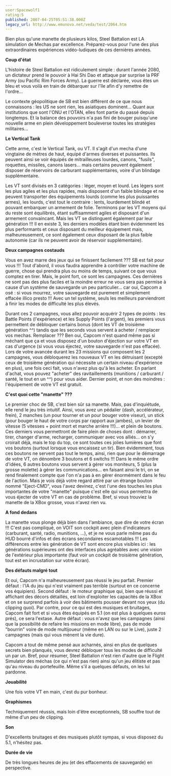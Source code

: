 ```yaml
---
user:Spacewolf1
rating:5
published: 2007-04-25T05:51:38.000Z
legacy_url: http://www.emunova.net/veda/test/2064.htm
---
```

Bien plus qu'une manette de plusieurs kilos, Steel Battalion est LA simulation de Mechas par excellence. Préparez-vous pour l'une des plus extraordinaires expériences vidéo-ludiques de ces dernières années.  

  

**Coup d'état**  

L'histoire de Steel Battalion est ridiculement simple : durant l'année 2080, un dictateur prend le pouvoir à Hai Shi Dao et attaque par surprise la PRF Army (ou Pacific Rim Forces Army). La guerre est déclarée, vous êtes un bleu et vous voilà en train de débarquer sur l'île afin d'y remettre de l'ordre...  

Le contexte géopolitique de SB est bien différent de ce que nous connaissons : les US ne sont rien, les asiatiques dominent... Quant aux institutions que sont l'ONU et l'OTAN, elles font partie du passé depuis longtemps. Et la balance des pouvoirs n'a pas fini de bouger puisqu'une nouvelle arme en plein développement bouleverse toutes les stratégies militaires...  

  

**Le Vertical Tank**  

Cette arme, c'est le Vertical Tank, ou VT. Il s'agit d'un mecha d'une vingtaine de mètres de haut, équipé d'armes diverses et puissantes. Ils peuvent ainsi se voir équipés de mitrailleuses lourdes, canons, "fusils", roquettes, missiles, canons lasers... mais certains peuvent également disposer de réservoirs de carburant supplémentaires, voire d'un blindage supplémentaire.  

Les VT sont divisés en 3 catégories : léger, moyen et lourd. Les légers sont les plus agiles et les plus rapides, mais disposent d'un faible blindage et ne peuvent transporter des équipements lourds (comme les plus puissantes armes), les lourds, c'est tout le contraire : lents, lourdement blindé et pouvant embarquer un armement de folie. Terminons par les VT moyens qui du reste sont équilibrés, étant suffisamment agiles et disposant d'un armement convaincant. Mais les VT se distinguent également par leur génération !!! Il en existe 3, les derniers modèles étant bien évidemment les plus performants et ceux disposant du meilleur équipement mais, malheureusement, ce sont également ceux disposant de la plus faible autonomie (car ils ne peuvent avoir de réservoir supplémentaire).  

  

**Deux campagnes costauds**  

Vous en avez marre des jeux qui se finissent facilement ??? SB est fait pour vous !!! Tout d'abord, il vous faudra apprendre à contrôler votre machine de guerre, chose qui prendra plus ou moins de temps, suivant ce que vous comptez en tirer. Mais, le point fort, ce sont les campagnes. Ces dernières ne sont pas des plus faciles et la moindre erreur ne vous sera pas permise à cause d'un système de sauvegarde un peu particulier... car oui, Capcom a osé : si vous mourrez, votre sauvegarde est purement et simplement effacée illico presto !!! Avec un tel système, seuls les meilleurs parviendront à finir les modes de difficulté les plus élevés.  

Durant ces 2 campagnes, vous allez pouvoir acquérir 2 types de points : les Battle Points (l'expérience) et les Supply Points (l'argent), les premiers vous permettent de débloquer certains bonus (dont les VT de troisième génération ^^) tandis que les seconds vous servent à acheter / remplacer vos mechas. Remplacer ??? Ben oui, Capcom n'est quand même pas si méchant que ça et vous disposez d'un bouton d'éjection sur votre VT en cas d'urgence (si vous vous éjectez, votre sauvegarde n'est pas effacée). Lors de votre avancée durant les 23 missions qui composent les 2 campagnes, vous débloquerez les nouveaux VT en les détruisant (excepté ceux de troisième génération qui nécessite un certain niveau d'expérience en plus), une fois ceci fait, vous n'avez plus qu'à les acheter. En parlant d'achat, vous pouvez "acheter" des ravitaillements (munitions / carburant / santé, le tout en un ^^) pour vous aider. Dernier point, et non des moindres : l'équipement de votre VT est gratuit.  

  

**C'est quoi cette "manette" ???**  

Le premier choc de SB, c'est bien sûr sa manette. Mais, pas d'inquiétude, elle rend le jeu très intuitif. Ainsi, vous avez un pédalier (dash, accélérateur, frein), 2 manches (un pour tourner et un pour bouger votre viseur), un stick (pour bouger le haut de votre corps par rapport aux jambes), un levier de vitesse (5 vitesses + point mort et marche arrière !!!)... et plein de boutons. Ces derniers vous permettront de faire plein de choses dont : démarrer, tirer, changer d'arme, recharger, communiquer avec vos alliés... on s'y croirait déjà, mais le top du top, ce sont toutes ces jolies lumières que font vos boutons (surtout lorsque vous encaissez un tir). Bien évidemment, tous ces boutons ne servent pas tout le temps, ainsi, rien que pour le démarrage de votre VT, on dénombre 3 boutons et 6 switchs !!! Dans le même ordre d'idées, 6 autres boutons vous servent à gérer vos moniteurs, 5 (plus la grosse molette) à gérer les communications... en faisant ainsi le tri, on se rend finalement compte que l'on n'a pas à en gérer énormément dans le feu de l'action. Mais je vois déjà votre regard attiré par un étrange bouton nommé "Eject-CMD", vous l'avez devinez, c'est l'une des touches les plus importantes de votre "manette" puisque c'est elle qui vous permettra de vous éjecter de votre VT en cas de problème. Bref, si vous trouviez la manette de la XBox grosse, vous n'avez rien vu.  

  

**A fond dedans**  

La manette vous plonge déjà bien dans l'ambiance, que dire de votre écran !!! C'est pas compliqué, on VOIT son cockpit avec plein d'indicateurs (carburant, santé, radio, munitions, ...), et je ne vous parle même pas du HUD bourré d'infos et des écrans secondaires escamotables !!! Les différences entre les génération de VT sont encore plus visibles ici : les générations supérieures ont des interfaces plus agréables avec une vision de l'extérieur plus importante (faut voir un cockpit de troisième génération, tout est en incrustation sur votre écran).  

  

**Des défauts malgré tout**  

Et oui, Capcom n'a malheureusement pas réussi le jeu parfait. Premier défaut : l'IA du jeu qui n'est vraiment pas terrible (surtout en ce concerne vos équipiers). Second défaut : le moteur graphique qui, bien que réussi et affichant des décors détaillés, est loin d'exploiter les capacités de la XBox et on se surprend parfois à voir des bâtiments pousser devant nos yeux (du clipping quoi). Par contre, pour ce qui est des musiques et bruitages, Capcom fait fort et si vous êtes équipés en 5.1 (on est plus à quelques euros prés), ce sera l'extase. Autre défaut : vous n'avez que les campagnes (ainsi que la possibilité de refaire les missions en mode libre), pas de mode "bourrin" voire de mode multijoueur (même en LAN ou sur le Live), juste 2 campagnes (mais qui vous mènent la vie dure).  

Capcom a tout de même pensé aux acharnés, ainsi en plus de quelques secrets bien planqués, vous devrez débloquer tous les modes de difficulté un par un. Bref, pour résumer, Steel Battalion n'est rien d'autre que le Flight Simulator des méchas (ce qui n'est pas rien) ainsi qu'un jeu élitiste et pas qu'au niveau du portefeuille. Même s'il a quelques défauts, on les lui pardonne.  

  

  

**Jouabilité**  

Une fois votre VT en main, c'est du pur bonheur.  

**Graphismes**  

Techniquement réussis, mais loin d'être exceptionnels, SB souffre tout de même d'un peu de clipping.  

**Son**  

D'excellents bruitages et des musiques plutôt sympas, si vous disposez du 5.1, n'hésitez pas.  

**Durée de vie**  

De très longues heures de jeu (et des effacements de sauvegarde) en perspective.
